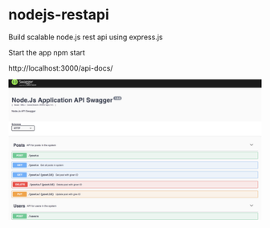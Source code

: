 # nodejs-restapi
Build scalable node.js rest api using express.js

Start the app
npm start

http://localhost:3000/api-docs/

<img src="./swagger-ui.png" />
